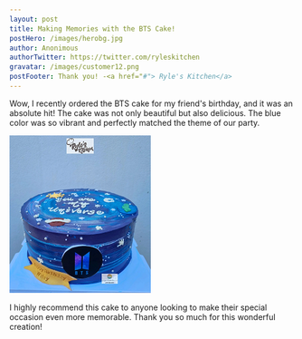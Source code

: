 ```yaml
---
layout: post
title: Making Memories with the BTS Cake!
postHero: /images/herobg.jpg
author: Anonimous
authorTwitter: https://twitter.com/ryleskitchen
gravatar: /images/customer12.png
postFooter: Thank you! -<a href="#"> Ryle's Kitchen</a>
---
```



Wow, I recently ordered the BTS cake for my friend's birthday, and it was an absolute hit! The cake was not only beautiful but also delicious. The blue color was so vibrant and perfectly matched the theme of our party.

<img class="pull-left" src="/images/081122-4.png" alt="bts cake">

I highly recommend this cake to anyone looking to make their special occasion even more memorable. Thank you so much for this wonderful creation!
